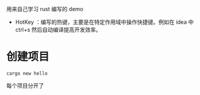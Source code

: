 用来自己学习 rust 编写的 demo

- HotKey ：编写的热键，主要是在特定作用域中操作快捷键。例如在 idea 中 ctrl+s 然后自动编译提高开发效率。

# 创建项目
```shell
cargo new hello
```

每个项目分开了
